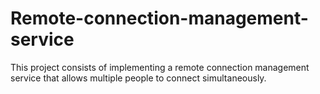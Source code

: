 # Remote-connection-management-service
This project consists of implementing a remote connection management service that allows multiple people to connect simultaneously.
